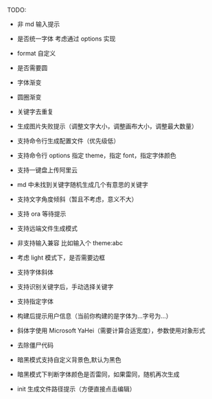 TODO:

- 非 md 输入提示
- 是否统一字体 考虑通过 options 实现
- format 自定义
- 是否需要圆
- 字体渐变
- 圆圈渐变
- 关键字去重复
- 生成图片失败提示（调整文字大小，调整画布大小，调整最大数量）
- 支持命令行生成配置文件（优先级低）
- 支持命令行 options 指定 theme，指定 font，指定字体颜色
- 支持一键盘上传阿里云
- md 中未找到关键字随机生成几个有意思的关键字
- 支持文字角度倾斜（暂且不考虑，意义不大）
- 支持 ora 等待提示
- 支持远端文件生成模式
- 非支持输入兼容 比如输入个 theme:abc
- 考虑 light 模式下，是否需要边框
- 支持字体斜体
- 支持识别关键字后，手动选择关键字
- 支持指定字体
- 构建后提示用户信息（当前你构建的是字体为...字号为...）
- 斜体字使用 Microsoft YaHei（需要计算合适宽度），参数使用对象形式
- 去除僵尸代码

- 暗黑模式支持自定义背景色,默认为黑色
- 暗黑模式下判断字体颜色是否雷同，如果雷同，随机再次生成
- init 生成文件路径提示（方便直接点击编辑）
